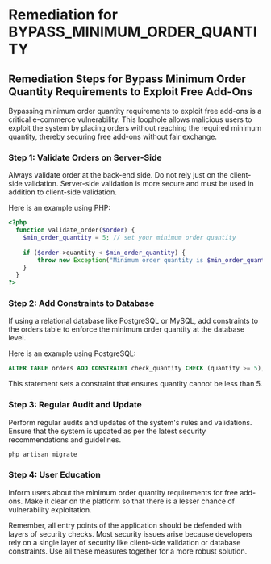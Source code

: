 # Remediation for BYPASS_MINIMUM_ORDER_QUANTITY

## Remediation Steps for Bypass Minimum Order Quantity Requirements to Exploit Free Add-Ons

Bypassing minimum order quantity requirements to exploit free add-ons is a critical e-commerce vulnerability. This loophole allows malicious users to exploit the system by placing orders without reaching the required minimum quantity, thereby securing free add-ons without fair exchange. 

### Step 1: Validate Orders on Server-Side
Always validate order at the back-end side. Do not rely just on the client-side validation. Server-side validation is more secure and must be used in addition to client-side validation.

Here is an example using PHP:

```php
<?php
  function validate_order($order) {
    $min_order_quantity = 5; // set your minimum order quantity
    
    if ($order->quantity < $min_order_quantity) {
        throw new Exception("Minimum order quantity is $min_order_quantity");
    }
  }
?>
```

### Step 2: Add Constraints to Database
If using a relational database like PostgreSQL or MySQL, add constraints to the orders table to enforce the minimum order quantity at the database level.

Here is an example using PostgreSQL:

```sql
ALTER TABLE orders ADD CONSTRAINT check_quantity CHECK (quantity >= 5);
```
This statement sets a constraint that ensures quantity cannot be less than 5.

### Step 3: Regular Audit and Update
Perform regular audits and updates of the system's rules and validations. Ensure that the system is updated as per the latest security recommendations and guidelines. 

```bash
php artisan migrate
```

### Step 4: User Education
Inform users about the minimum order quantity requirements for free add-ons. Make it clear on the platform so that there is a lesser chance of vulnerability exploitation.

Remember, all entry points of the application should be defended with layers of security checks. Most security issues arise because developers rely on a single layer of security like client-side validation or database constraints. Use all these measures together for a more robust solution.